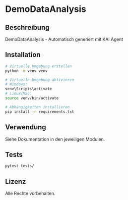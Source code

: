 # DemoDataAnalysis

## Beschreibung

DemoDataAnalysis - Automatisch generiert mit KAI Agent

## Installation

```bash
# Virtuelle Umgebung erstellen
python -m venv venv

# Virtuelle Umgebung aktivieren
# Windows:
venv\Scripts\activate
# Linux/Mac:
source venv/bin/activate

# Abhängigkeiten installieren
pip install -r requirements.txt
```

## Verwendung

Siehe Dokumentation in den jeweiligen Modulen.

## Tests

```bash
pytest tests/
```

## Lizenz

Alle Rechte vorbehalten.
